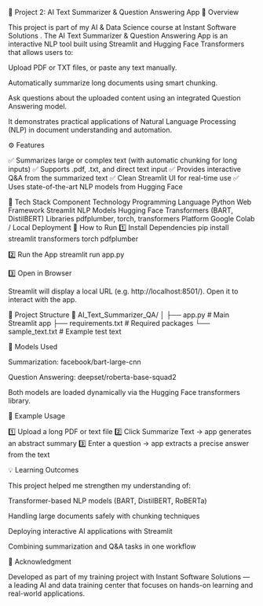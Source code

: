 🧠 Project 2: AI Text Summarizer & Question Answering App
📘 Overview

This project is part of my AI & Data Science course at Instant Software Solutions
.
The AI Text Summarizer & Question Answering App is an interactive NLP tool built using Streamlit and Hugging Face Transformers that allows users to:

Upload PDF or TXT files, or paste any text manually.

Automatically summarize long documents using smart chunking.

Ask questions about the uploaded content using an integrated Question Answering model.

It demonstrates practical applications of Natural Language Processing (NLP) in document understanding and automation.

⚙️ Features

✅ Summarizes large or complex text (with automatic chunking for long inputs)
✅ Supports .pdf, .txt, and direct text input
✅ Provides interactive Q&A from the summarized text
✅ Clean Streamlit UI for real-time use
✅ Uses state-of-the-art NLP models from Hugging Face

🧩 Tech Stack
Component	Technology
Programming Language	Python
Web Framework	Streamlit
NLP Models	Hugging Face Transformers (BART, DistilBERT)
Libraries	pdfplumber, torch, transformers
Platform	Google Colab / Local Deployment
🚀 How to Run
1️⃣ Install Dependencies
pip install streamlit transformers torch pdfplumber

2️⃣ Run the App
streamlit run app.py

3️⃣ Open in Browser

Streamlit will display a local URL (e.g. http://localhost:8501/).
Open it to interact with the app.

📂 Project Structure
📁 AI_Text_Summarizer_QA/
│
├── app.py                 # Main Streamlit app
├── requirements.txt       # Required packages
└── sample_text.txt        # Example test text

🧠 Models Used

Summarization: facebook/bart-large-cnn

Question Answering: deepset/roberta-base-squad2

Both models are loaded dynamically via the Hugging Face transformers library.

🧾 Example Usage

1️⃣ Upload a long PDF or text file
2️⃣ Click Summarize Text → app generates an abstract summary
3️⃣ Enter a question → app extracts a precise answer from the text

💡 Learning Outcomes

This project helped me strengthen my understanding of:

Transformer-based NLP models (BART, DistilBERT, RoBERTa)

Handling large documents safely with chunking techniques

Deploying interactive AI applications with Streamlit

Combining summarization and Q&A tasks in one workflow

🌟 Acknowledgment

Developed as part of my training project with Instant Software Solutions — a leading AI and data training center that focuses on hands-on learning and real-world applications.
